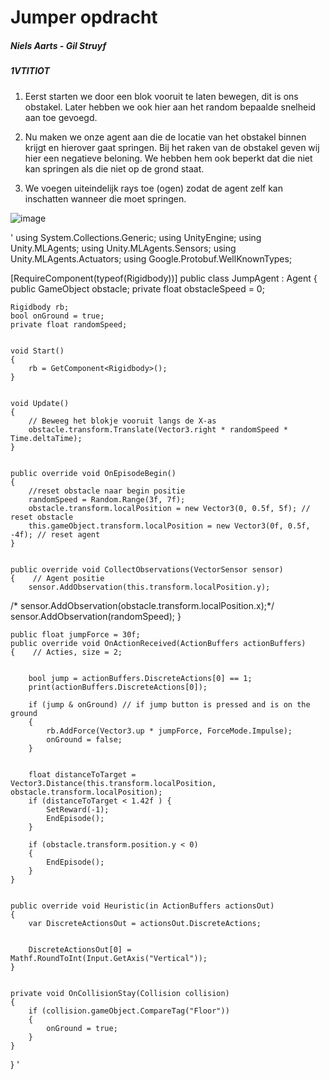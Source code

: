# Jumper opdracht

##### Niels Aarts - Gil Struyf
##### 1VTITIOT

1. Eerst starten we door een blok vooruit te laten bewegen, dit is ons obstakel. Later hebben we ook hier aan het random bepaalde snelheid aan toe gevoegd.

2. Nu maken we onze agent aan die de locatie van het obstakel binnen krijgt en hierover gaat springen. Bij het raken van de obstakel geven wij hier
een negatieve beloning. We hebben hem ook beperkt dat die niet kan springen als die niet op de grond staat.

3. We voegen uiteindelijk rays toe (ogen) zodat de agent zelf kan inschatten wanneer die moet springen. 

![image](\jumper-assignment-Gehug\Tensorcad.png)

'
using System.Collections.Generic;
using UnityEngine;
using Unity.MLAgents;
using Unity.MLAgents.Sensors;
using Unity.MLAgents.Actuators;
using Google.Protobuf.WellKnownTypes;

[RequireComponent(typeof(Rigidbody))]
public class JumpAgent : Agent
{
    public GameObject obstacle;
    private float obstacleSpeed = 0;

    Rigidbody rb;
    bool onGround = true;
    private float randomSpeed;


    void Start()
    {
        rb = GetComponent<Rigidbody>();
    }


    void Update()
    {
        // Beweeg het blokje vooruit langs de X-as
        obstacle.transform.Translate(Vector3.right * randomSpeed * Time.deltaTime);
    }


    public override void OnEpisodeBegin()
    {
        //reset obstacle naar begin positie
        randomSpeed = Random.Range(3f, 7f);
        obstacle.transform.localPosition = new Vector3(0, 0.5f, 5f); // reset obstacle 
        this.gameObject.transform.localPosition = new Vector3(0f, 0.5f, -4f); // reset agent
    }


    public override void CollectObservations(VectorSensor sensor)
    {    // Agent positie    
        sensor.AddObservation(this.transform.localPosition.y);
/*        sensor.AddObservation(obstacle.transform.localPosition.x);*/
        sensor.AddObservation(randomSpeed);
    }


    public float jumpForce = 30f;
    public override void OnActionReceived(ActionBuffers actionBuffers)
    {    // Acties, size = 2;


        bool jump = actionBuffers.DiscreteActions[0] == 1;
        print(actionBuffers.DiscreteActions[0]);

        if (jump & onGround) // if jump button is pressed and is on the ground
        {
            rb.AddForce(Vector3.up * jumpForce, ForceMode.Impulse);
            onGround = false;
        }


        float distanceToTarget = Vector3.Distance(this.transform.localPosition, obstacle.transform.localPosition);
        if (distanceToTarget < 1.42f ) {
            SetReward(-1);
            EndEpisode();
        }

        if (obstacle.transform.position.y < 0)
        {
            EndEpisode();
        }
    }


    public override void Heuristic(in ActionBuffers actionsOut)
    {
        var DiscreteActionsOut = actionsOut.DiscreteActions;


        DiscreteActionsOut[0] = Mathf.RoundToInt(Input.GetAxis("Vertical"));  
    }


    private void OnCollisionStay(Collision collision)
    {
        if (collision.gameObject.CompareTag("Floor"))
        {
            onGround = true;
        }
    }
}
'